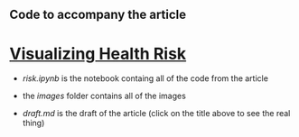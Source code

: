 ## Code to accompany the article

# [Visualizing Health Risk](.)

- _risk.ipynb_ is the notebook containg all of the code from the article

- the _images_ folder contains all of the images

- _draft.md_ is the draft of the article (click on the title above to see the real thing)